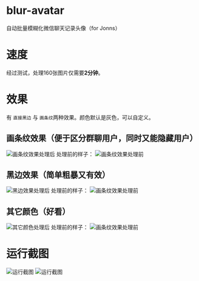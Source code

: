 # blur-avatar
自动批量模糊化微信聊天记录头像（for Jonns）

# 速度
经过测试，处理160张图片仅需要**2分钟**。

# 效果
有 `直接黑边` 与 `画条纹`两种效果。颜色默认是灰色，可以自定义。
## 画条纹效果（便于区分群聊用户，同时又能隐藏用户）
![画条纹效果处理后](https://raw.githubusercontent.com/Anye/blur-avatar/master/before/Anye/1/Screenshot_2015-04-07-22-05-59.png)
处理前的样子：
![画条纹效果处理前](https://raw.githubusercontent.com/Anye/blur-avatar/master/before/Anye/1/Screenshot_2015-04-07-22-05-59.png)

## 黑边效果（简单粗暴又有效）
![黑边效果处理后](https://raw.githubusercontent.com/Anye/blur-avatar/master/black/Anye/1/Screenshot_2015-04-07-22-05-59.png)
处理前的样子：
![画条纹效果处理前](https://raw.githubusercontent.com/Anye/blur-avatar/master/before/Anye/1/Screenshot_2015-04-07-22-05-59.png)

## 其它颜色（好看）
![其它颜色处理后](https://raw.githubusercontent.com/Anye/blur-avatar/master/color/Anye/1/Screenshot_2015-04-07-22-05-59.png)
处理前的样子：
![画条纹效果处理前](https://raw.githubusercontent.com/Anye/blur-avatar/master/before/Anye/1/Screenshot_2015-04-07-22-05-59.png)

# 运行截图
![运行截图](https://raw.githubusercontent.com/Anye/blur-avatar/master/github__image_content/run.png)
![运行截图](https://raw.githubusercontent.com/Anye/blur-avatar/master/github__image_content/after_run.png)